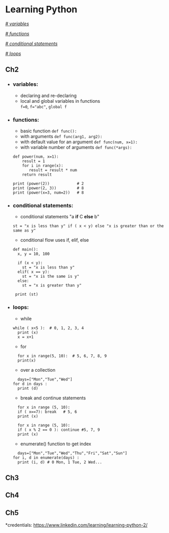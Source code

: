 # Learning Python

_[ # variables ](#variables)_

_[ # functions ](#functions)_

_[ # conditional statements ](#conditional-statements)_

_[ # loops ](#loops)_

## Ch2

- ### variables: 
  - declaring and re-declaring
  - local and global variables in functions  
  `f=0`, `f="abc"`, `global f`

- ### functions:
  - basic function `def func():`
  - with arguments `def func(arg1, arg2):`
  - with default value for an argument `def func(num, x=1):`
  - with variable number of arguments `def func(*args):`

  ```
  def power(num, x=1):
      result = 1
      for i in range(x):
         result = result * num
      return result
    
  print (power(2))            # 2
  print (power(2, 3))         # 8
  print (power(x=3, num=2))   # 8    
  ```   
- ### conditional statements:  
  - conditional statements  "a **if** C **else** b" 
  ```
  st = "x is less than y" if ( x < y) else "x is greater than or the same as y"
  ```
  - conditional flow uses if, elif, else  
  ```
  def main():
    x, y = 10, 100

    if (x < y):
      st = "x is less than y"
    elif( x == y):
      st = "x is the same is y"
    else:
      st = "x is greater than y"  

   print (st) 
  ```
- ### loops:
  - while 
  ```  
  while ( x<5 ):  # 0, 1, 2, 3, 4
    print (x)
    x = x+1
  ```  
  - for
  ```
    for x in range(5, 10):  # 5, 6, 7, 8, 9
    print(x)
  ```
  - over a collection
  ```
    days=["Mon","Tue","Wed"]  
  for d in days :
    print (d)
  ```
  - break and continue statements
  ```
    for x in range (5, 10):  
    if ( x==7): break   # 5, 6
    print (x)
  ```
  ```
    for x in range (5, 10):  
    if ( x % 2 == 0 ): continue #5, 7, 9
    print (x)
  ```
  - enumerate() function to get index
  ```
    days=["Mon","Tue","Wed","Thu","Fri","Sat","Sun"]  
  for i, d in enumerate(days) :
    print (i, d) # 0 Mon, 1 Tue, 2 Wed...
  ```


## Ch3


## Ch4


## Ch5


*credentials: https://www.linkedin.com/learning/learning-python-2/

